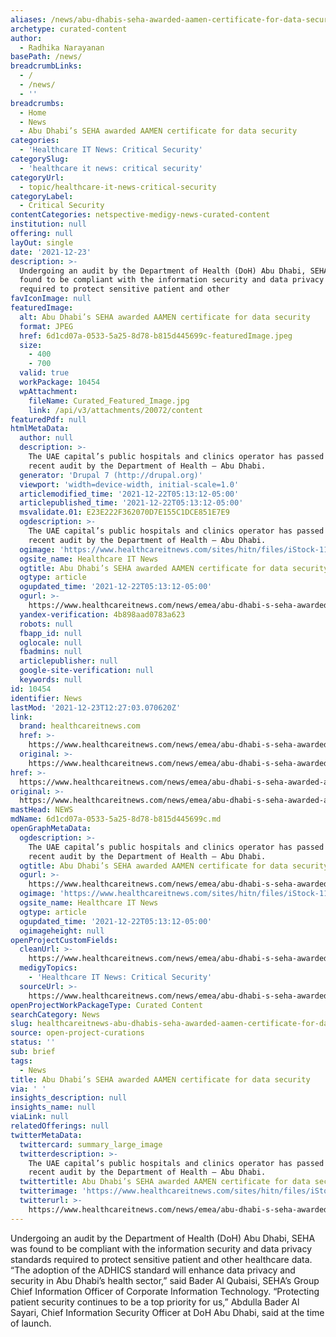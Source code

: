```yaml
---
aliases: /news/abu-dhabis-seha-awarded-aamen-certificate-for-data-security
archetype: curated-content
author:
  - Radhika Narayanan
basePath: /news/
breadcrumbLinks:
  - /
  - /news/
  - ''
breadcrumbs:
  - Home
  - News
  - Abu Dhabi’s SEHA awarded AAMEN certificate for data security
categories:
  - 'Healthcare IT News: Critical Security'
categorySlug:
  - 'healthcare it news: critical security'
categoryUrl:
  - topic/healthcare-it-news-critical-security
categoryLabel:
  - Critical Security
contentCategories: netspective-medigy-news-curated-content
institution: null
offering: null
layOut: single
date: '2021-12-23'
description: >-
  Undergoing an audit by the Department of Health (DoH) Abu Dhabi, SEHA was
  found to be compliant with the information security and data privacy standards
  required to protect sensitive patient and other
favIconImage: null
featuredImage:
  alt: Abu Dhabi’s SEHA awarded AAMEN certificate for data security
  format: JPEG
  href: 6d1cd07a-0533-5a25-8d78-b815d445699c-featuredImage.jpeg
  size:
    - 400
    - 700
  valid: true
  workPackage: 10454
  wpAttachment:
    fileName: Curated_Featured_Image.jpg
    link: /api/v3/attachments/20072/content
featuredPdf: null
htmlMetaData:
  author: null
  description: >-
    The UAE capital’s public hospitals and clinics operator has passed its
    recent audit by the Department of Health – Abu Dhabi.
  generator: 'Drupal 7 (http://drupal.org)'
  viewport: 'width=device-width, initial-scale=1.0'
  articlemodified_time: '2021-12-22T05:13:12-05:00'
  articlepublished_time: '2021-12-22T05:13:12-05:00'
  msvalidate.01: E23E222F362070D7E155C1DCE851E7E9
  ogdescription: >-
    The UAE capital’s public hospitals and clinics operator has passed its
    recent audit by the Department of Health – Abu Dhabi.
  ogimage: 'https://www.healthcareitnews.com/sites/hitn/files/iStock-1185245180.jpg'
  ogsite_name: Healthcare IT News
  ogtitle: Abu Dhabi’s SEHA awarded AAMEN certificate for data security
  ogtype: article
  ogupdated_time: '2021-12-22T05:13:12-05:00'
  ogurl: >-
    https://www.healthcareitnews.com/news/emea/abu-dhabi-s-seha-awarded-aamen-certificate-data-security
  yandex-verification: 4b898aad0783a623
  robots: null
  fbapp_id: null
  oglocale: null
  fbadmins: null
  articlepublisher: null
  google-site-verification: null
  keywords: null
id: 10454
identifier: News
lastMod: '2021-12-23T12:27:03.070620Z'
link:
  brand: healthcareitnews.com
  href: >-
    https://www.healthcareitnews.com/news/emea/abu-dhabi-s-seha-awarded-aamen-certificate-data-security
  original: >-
    https://www.healthcareitnews.com/news/emea/abu-dhabi-s-seha-awarded-aamen-certificate-data-security
href: >-
  https://www.healthcareitnews.com/news/emea/abu-dhabi-s-seha-awarded-aamen-certificate-data-security
original: >-
  https://www.healthcareitnews.com/news/emea/abu-dhabi-s-seha-awarded-aamen-certificate-data-security
mastHead: NEWS
mdName: 6d1cd07a-0533-5a25-8d78-b815d445699c.md
openGraphMetaData:
  ogdescription: >-
    The UAE capital’s public hospitals and clinics operator has passed its
    recent audit by the Department of Health – Abu Dhabi.
  ogtitle: Abu Dhabi’s SEHA awarded AAMEN certificate for data security
  ogurl: >-
    https://www.healthcareitnews.com/news/emea/abu-dhabi-s-seha-awarded-aamen-certificate-data-security
  ogimage: 'https://www.healthcareitnews.com/sites/hitn/files/iStock-1185245180.jpg'
  ogsite_name: Healthcare IT News
  ogtype: article
  ogupdated_time: '2021-12-22T05:13:12-05:00'
  ogimageheight: null
openProjectCustomFields:
  cleanUrl: >-
    https://www.healthcareitnews.com/news/emea/abu-dhabi-s-seha-awarded-aamen-certificate-data-security
  medigyTopics:
    - 'Healthcare IT News: Critical Security'
  sourceUrl: >-
    https://www.healthcareitnews.com/news/emea/abu-dhabi-s-seha-awarded-aamen-certificate-data-security
openProjectWorkPackageType: Curated Content
searchCategory: News
slug: healthcareitnews-abu-dhabis-seha-awarded-aamen-certificate-for-data-security
source: open-project-curations
status: ''
sub: brief
tags:
  - News
title: Abu Dhabi’s SEHA awarded AAMEN certificate for data security
via: ' '
insights_description: null
insights_name: null
viaLink: null
relatedOfferings: null
twitterMetaData:
  twittercard: summary_large_image
  twitterdescription: >-
    The UAE capital’s public hospitals and clinics operator has passed its
    recent audit by the Department of Health – Abu Dhabi.
  twittertitle: Abu Dhabi’s SEHA awarded AAMEN certificate for data security
  twitterimage: 'https://www.healthcareitnews.com/sites/hitn/files/iStock-1185245180.jpg'
  twitterurl: >-
    https://www.healthcareitnews.com/news/emea/abu-dhabi-s-seha-awarded-aamen-certificate-data-security
---
```

<p>Undergoing an audit by the Department of Health (DoH) Abu Dhabi, SEHA was found to be compliant with the information security and data privacy standards required to protect sensitive patient and other healthcare data.
“The adoption of the ADHICS standard will enhance data privacy and security in Abu Dhabi’s health sector,” said Bader Al Qubaisi, SEHA’s Group Chief Information Officer of Corporate Information Technology.
“Protecting patient security continues to be a top priority for us,” Abdulla Bader Al Sayari, Chief Information Security Officer at DoH Abu Dhabi, said at the time of launch.</p>